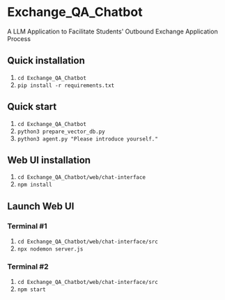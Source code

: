 # Exchange_QA_Chatbot
A LLM Application to Facilitate Students' Outbound Exchange Application Process

## Quick installation
1. `cd Exchange_QA_Chatbot`
2. `pip install -r requirements.txt`

## Quick start
1. `cd Exchange_QA_Chatbot`
2. `python3 prepare_vector_db.py`
3. `python3 agent.py "Please introduce yourself."`

## Web UI installation
1. `cd Exchange_QA_Chatbot/web/chat-interface`
2. `npm install`

## Launch Web UI
### Terminal #1
1. `cd Exchange_QA_Chatbot/web/chat-interface/src`
2. `npx nodemon server.js`

### Terminal #2
1. `cd Exchange_QA_Chatbot/web/chat-interface/src`
2. `npm start`

